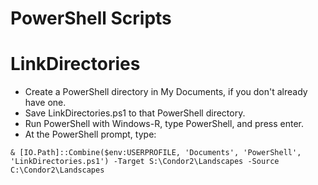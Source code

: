 # PowerShell Scripts

# LinkDirectories

* Create a PowerShell directory in My Documents, if you don't already have one.
* Save LinkDirectories.ps1 to that PowerShell directory.
* Run PowerShell with Windows-R, type PowerShell, and press enter.
* At the PowerShell prompt, type:

```
& [IO.Path]::Combine($env:USERPROFILE, 'Documents', 'PowerShell', 'LinkDirectories.ps1') -Target S:\Condor2\Landscapes -Source C:\Condor2\Landscapes
```
